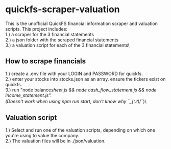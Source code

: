 # quickfs-scraper-valuation

This is the unofficial QuickFS financial information scraper and valuation scripts.
This project includes:\
1.) a scraper for the 3 financial statements\
2.) a json folder with the scraped financial statements\
3.) a valuation script for each of the 3 financial statements\

## How to scrape financials

1.) create a .env file with your LOGIN and PASSWORD for quickfs.\
2.) enter your stocks into stocks.json as an array. ensure the tickers exist on quickfs.\
3.) run "node balance*sheet.js && node cash_flow_statement.js && node income_statement.js".\
(Doesn't work when using npm run start, don't know why ¯\_(ツ)*/¯)\

## Valuation script

1.) Select and run one of the valuation scripts, depending on which one you're using to value the company.\
2.) The valuation files will be in ./json/valuation.
